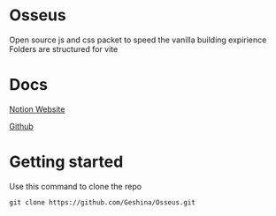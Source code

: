 # Osseus

Open source js and css packet to speed the vanilla building expirience\
Folders are structured for vite

# Docs

[Notion Website](https://net-nexus.notion.site/Osseus-documentation-f48b8d93293e494da2e5792707f80d4b#8039f2e5d18841109cbb03c3bfb0068a)

[Github](https://github.com/Geshina/Osseus)

# Getting started

Use this command to clone the repo
```
git clone https://github.com/Geshina/Osseus.git
```
